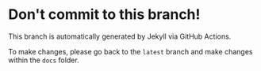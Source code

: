 <!-- markdownlint-disable no-trailing-punctuation -->
# Don't commit to this branch!
<!-- markdownlint-restore -->

This branch is automatically generated by Jekyll via GitHub Actions.

To make changes, please go back to the `latest` branch and make changes within the `docs` folder.
